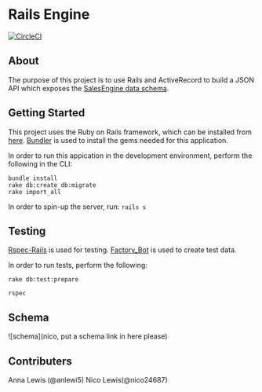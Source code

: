 # Rails Engine

[![CircleCI](https://circleci.com/gh/anlewi5/rales_engine/tree/master.svg?style=shield)](https://circleci.com/gh/anlewi5/rales_engine/tree/master)

## About

The purpose of this project is to use Rails and ActiveRecord to build a JSON API which exposes the [SalesEngine data schema](https://github.com/turingschool-examples/sales_engine/tree/master/data).

## Getting Started

This project uses the Ruby on Rails framework, which can be installed from [here](http://installrails.com/).
[Bundler](http://bundler.io/) is used to install the gems needed for this application.

In order to run this appication in the development environment, perform the following in the CLI:

```
bundle install
rake db:create db:migrate
rake import_all
```

In order to spin-up the server, run: `rails s`

## Testing

[Rspec-Rails](https://github.com/rspec/rspec-rails) is used for testing.
[Factory_Bot](https://github.com/thoughtbot/factory_bot) is used to create test data.

In order to run tests, perform the following:

`rake db:test:prepare`

`rspec`

## Schema
![schema](nico, put a schema link in here please)


## Contributers

Anna Lewis (@anlewi5) Nico Lewis(@nico24687)
